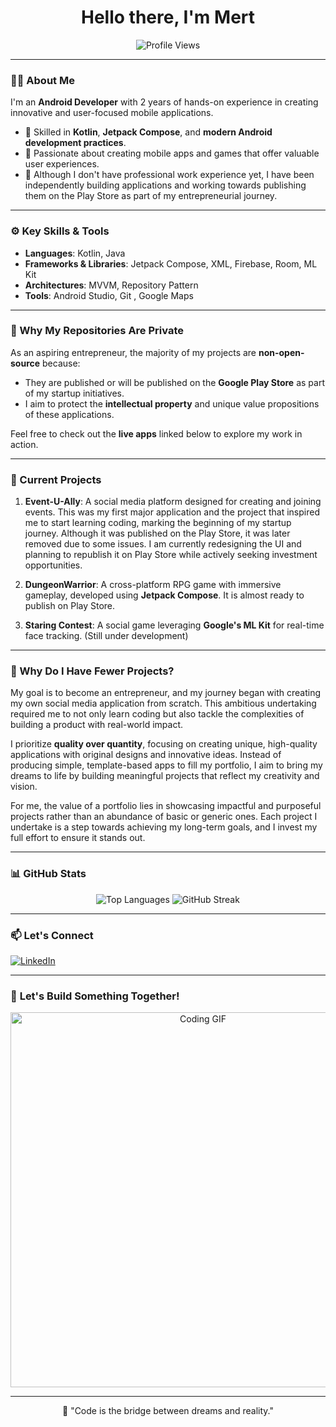 

<h1 align="center"> Hello there, I'm Mert</h1>

<p align="center">
  <img src="https://komarev.com/ghpvc/?username=troemanes&label=Profile%20Views&color=0e75b6&style=flat" alt="Profile Views" />
</p>

---

### 👨‍💻 About Me  

I'm an **Android Developer** with 2 years of hands-on experience in creating innovative and user-focused mobile applications.  
- 🌟 Skilled in **Kotlin**, **Jetpack Compose**, and **modern Android development practices**.  
- 🚀 Passionate about creating mobile apps and games that offer valuable user experiences.
- 🎯 Although I don't have professional work experience yet, I have been independently building applications and working towards publishing them on the Play Store as part of my entrepreneurial journey.
---

### ⚙️ Key Skills & Tools  

- **Languages**: Kotlin, Java  
- **Frameworks & Libraries**: Jetpack Compose, XML, Firebase, Room, ML Kit  
- **Architectures**: MVVM, Repository Pattern
- **Tools**: Android Studio, Git , Google Maps

---

### 📂 Why My Repositories Are Private  

As an aspiring entrepreneur, the majority of my projects are **non-open-source** because:  
- They are published or will be published on the **Google Play Store** as part of my startup initiatives.  
- I aim to protect the **intellectual property** and unique value propositions of these applications.  

Feel free to check out the **live apps** linked below to explore my work in action.  

---

### 💼 Current Projects  

1. **Event-U-Ally**: A social media platform designed for creating and joining events. This was my first major application and the project that inspired me to start learning coding, marking the beginning of my startup journey. Although it was published on the Play Store, it was later removed due to some issues. I am currently redesigning the UI and planning to republish it on Play Store while actively seeking investment opportunities.

2. **DungeonWarrior**: A cross-platform RPG game with immersive gameplay, developed using **Jetpack Compose**. It is almost ready to publish on Play Store.  

3. **Staring Contest**: A social game leveraging **Google's ML Kit** for real-time face tracking. (Still under development)

---

### 🤔 Why Do I Have Fewer Projects?  

My goal is to become an entrepreneur, and my journey began with creating my own social media application from scratch. This ambitious undertaking required me to not only learn coding but also tackle the complexities of building a product with real-world impact.  

I prioritize **quality over quantity**, focusing on creating unique, high-quality applications with original designs and innovative ideas. Instead of producing simple, template-based apps to fill my portfolio, I aim to bring my dreams to life by building meaningful projects that reflect my creativity and vision.  

For me, the value of a portfolio lies in showcasing impactful and purposeful projects rather than an abundance of basic or generic ones. Each project I undertake is a step towards achieving my long-term goals, and I invest my full effort to ensure it stands out.

----

### 📊 GitHub Stats  

<p align="center">
  <img src="https://github-readme-stats.vercel.app/api/top-langs/?username=troemanes&layout=compact&theme=default" alt="Top Languages" />

  <img src="https://github-readme-streak-stats.herokuapp.com/?user=troemanes&theme=default" alt="GitHub Streak" />
</p>

---

### 📫 Let's Connect  

[![LinkedIn](https://img.shields.io/badge/LinkedIn-%230077B5.svg?style=for-the-badge&logo=linkedin&logoColor=white)](https://www.linkedin.com/in/mert-ünal-androidguy/)
<!--
[![Google Play](https://img.shields.io/badge/Google%20Play-Apps-%234285F4?style=for-the-badge&logo=google-play&logoColor=white)](https://play.google.com/store/apps/developer?id=your-id)  

[![GitHub](https://img.shields.io/badge/GitHub-%2312100E.svg?style=for-the-badge&logo=github&logoColor=white)](https://github.com/troemanes)  
-->
---

### 🚀 **Let's Build Something Together!**  

<p align="center">
  <img src="https://media.giphy.com/media/qgQUggAC3Pfv687qPC/giphy.gif" alt="Coding GIF" width="600" />
</p>

---

<p align="center">
📢 "Code is the bridge between dreams and reality."  
</p>
